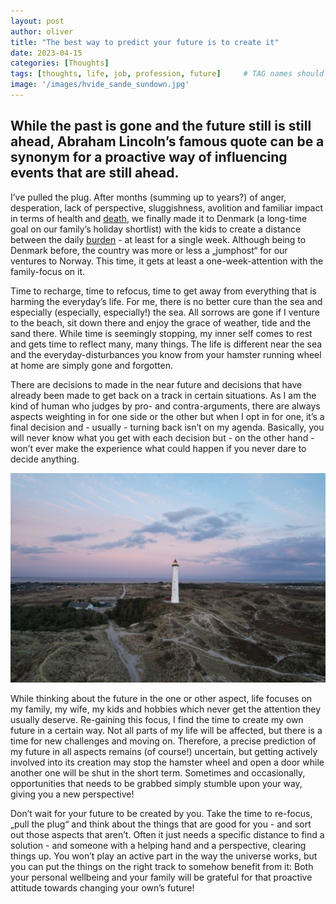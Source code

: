 ```yaml
---
layout: post
author: oliver
title: "The best way to predict your future is to create it"
date: 2023-04-15
categories: [Thoughts]
tags: [thoughts, life, job, profession, future]     # TAG names should always be lowercase
image: '/images/hvide_sande_sundown.jpg'
---
```


## While the past is gone and the future still is still ahead, Abraham Lincoln’s famous quote can be a synonym for a proactive way of influencing events that are still ahead.

I’ve pulled the plug. After months (summing up to years?) of anger, desperation, lack of perspective, sluggishness, avolition and familiar impact in terms of health and [death][1], we finally made it to Denmark (a long-time goal on our family’s holiday shortlist) with the kids to create a distance between the daily [burden][2] - at least for a single week. Although being to Denmark before, the country was more or less a „jumphost“ for our ventures to Norway. This time, it gets at least a one-week-attention with the family-focus on it.

Time to recharge, time to refocus, time to get away from everything that is harming the everyday’s life. For me, there is no better cure than the sea and especially (especially, especially!) the sea. All sorrows are gone if I venture to the beach, sit down there and enjoy the grace of weather, tide and the sand there. While time is seemingly stopping, my inner self comes to rest and gets time to reflect many, many things. The life is different near the sea and the everyday-disturbances you know from your hamster running wheel at home are simply gone and forgotten.

There are decisions to made in the near future and decisions that have already been made to get back on a track in certain situations.  As I am the kind of human who judges by pro- and contra-arguments, there are always aspects weighting in for one side or the other but when I opt in for one, it’s a final decision and - usually - turning back isn’t on my agenda. Basically, you will never know what you get with each decision but - on the other hand - won’t ever make the experience what could happen if you never dare to decide anything.

![Hvide Sande Lighthouse, Denmark - Photo Courtesy of Author](../images/hvide_sande_lighthouse.jpg)

While thinking about the future in the one or other aspect, life focuses on my family, my wife, my kids and hobbies which never get the attention they usually deserve. Re-gaining this focus, I find the time to create my own future in a certain way. Not all parts of my life will be affected, but there is a time for new challenges and moving on. Therefore, a precise prediction of my future in all aspects remains (of course!) uncertain, but getting actively involved into its creation may stop the hamster wheel and open a door while another one will be shut in the short term. Sometimes and occasionally, opportunities that needs to be grabbed simply stumble upon your way, giving you a new perspective!

Don’t wait for your future to be created by you. Take the time to re-focus, „pull the plug“ and think about the things that are good for you - and sort out those aspects that aren’t. Often it just needs a specific distance to find a solution - and someone with a helping hand and a perspective, clearing things up. You won’t play an active part in the way the universe works, but you can put the things on the right track to somehow benefit from it: Both your personal wellbeing and your family will be grateful for that proactive attitude towards changing your own’s future!

[1]:	https://forhekset.com/posts/Death-smiles-at-us-all-a-man-can-do-is-smile-back/
[2]:	https://blog.pifferi.info/goodbye-2020-it-just-wasn-t-a-pleasure